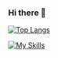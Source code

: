 ### Hi there 👋

[![Top Langs](https://github-readme-stats.vercel.app/api/top-langs/?username=shoka6&layout=donut)](https://github.com/shoka6/github-readme-stats)

[![My Skills](https://skillicons.dev/icons?i=ansible,aws,coffeescript,css,dart,docker,elasticsearch,electron,flutter,git,github,go,html,js,jest,linux,materialui,nextjs,r,rails,react,redux,ruby,tailwind,terraform,ts,ubuntu,webpack)](https://skillicons.dev)
